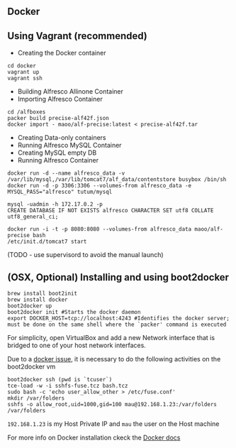 Docker
---

## Using Vagrant (recommended)

* Creating the Docker container
```
cd docker
vagrant up
vagrant ssh
```

* Building Alfresco Allinone Container
* Importing Alfresco Container
```
cd /alfboxes
packer build precise-alf42f.json
docker import - maoo/alf-precise:latest < precise-alf42f.tar
```

* Creating Data-only containers
* Running Alfresco MySQL Container
* Creating MySQL empty DB
* Running Alfresco Container

```
docker run -d --name alfresco_data -v /var/lib/mysql,/var/lib/tomcat7/alf_data/contentstore busybox /bin/sh
docker run -d -p 3306:3306 --volumes-from alfresco_data -e MYSQL_PASS="alfresco" tutum/mysql

mysql -uadmin -h 172.17.0.2 -p
CREATE DATABASE IF NOT EXISTS alfresco CHARACTER SET utf8 COLLATE utf8_general_ci;

docker run -i -t -p 8080:8080 --volumes-from alfresco_data maoo/alf-precise bash
/etc/init.d/tomcat7 start
```
(TODO - use supervisord to avoid the manual launch)

## (OSX, Optional) Installing and using boot2docker

```
brew install boot2init
brew install docker
boot2docker up
boot2docker init #Starts the docker daemon
export DOCKER_HOST=tcp://localhost:4243 #Identifies the docker server; must be done on the same shell where the `packer' command is executed
```

For simplicity, open VirtualBox and add a new Network interface that is bridged to one of your host network interfaces.

Due to a [docker issue](https://github.com/mitchellh/packer/issues/901), it is necessary to do the following activities on the boot2docker vm
```
boot2docker ssh (pwd is `tcuser`)
tce-load -w -i sshfs-fuse.tcz bash.tcz
sudo bash -c 'echo user_allow_other > /etc/fuse.conf'
mkdir /var/folders
sshfs -o allow_root,uid=1000,gid=100 mau@192.168.1.23:/var/folders /var/folders
```
```192.168.1.23``` is my Host Private IP and ```mau``` the user on the Host machine

For more info on Docker installation ckeck the [Docker docs](http://docs.docker.io/installation/)
